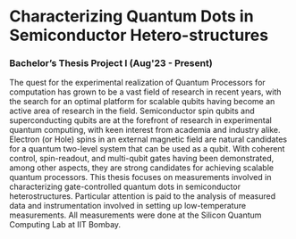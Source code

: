 # Characterizing Quantum Dots in Semiconductor Hetero-structures
### Bachelor’s Thesis Project I (Aug'23 - Present)

The quest for the experimental realization of Quantum Processors for computation has grown to be a vast field of research in recent years, with the search for an optimal 
platform for scalable qubits having become an active area of research in the field. 
Semiconductor spin qubits and superconducting qubits are at the forefront of research in experimental quantum computing, with keen interest from academia and industry
alike. Electron (or Hole) spins in an external magnetic field are natural candidates for a quantum two-level system that can be used as a qubit. With coherent control,
spin-readout, and multi-qubit gates having been demonstrated, among other aspects, they are strong candidates for achieving scalable quantum processors.
This thesis focuses on measurements involved in characterizing gate-controlled quantum dots in semiconductor heterostructures. Particular attention is paid to the analysis
of measured data and instrumentation involved in setting up low-temperature
measurements. All measurements were done at the Silicon Quantum Computing Lab at IIT Bombay.
